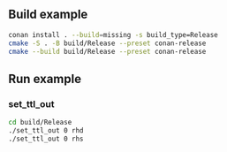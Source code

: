 ## Build example

```bash
conan install . --build=missing -s build_type=Release
cmake -S . -B build/Release --preset conan-release
cmake --build build/Release --preset conan-release
```

## Run example

### set_ttl_out
```bash
cd build/Release
./set_ttl_out 0 rhd
./set_ttl_out 0 rhs
```